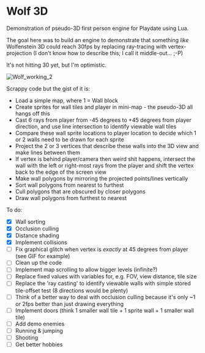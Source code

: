 # Wolf 3D
Demonstration of pseudo-3D first person engine for Playdate using Lua.

The goal here was to build an engine to demonstrate that something _like_ Wolfenstein 3D could reach 30fps by replacing ray-tracing with vertex-projection (I don't know how to describe this; I call it middle-out... ;-P)

It's not hitting 30 yet, but I'm optimistic.

![Wolf_working_2](https://user-images.githubusercontent.com/79881777/184538742-9b8b7a6c-8394-4648-9e85-815616f580a9.gif)

Scrappy code but the gist of it is:
* Load a simple map, where 1 = Wall block
* Create sprites for wall tiles and player in mini-map - the pseudo-3D all hangs off this
* Cast 6 rays from player from -45 degrees to +45 degrees from player direction, and use line intersection to identify viewable wall tiles
* Compare these wall sprite locations to player location to decide which 1 or 2 walls need to be drawn for each sprite
* Project the 2 or 3 vertices that describe these walls into the 3D view and make lines between them
* If vertex is behind player/camera then weird shit happens, intersect the wall with the left or right-most rays from the player and shift the vertex back to the edge of the screen view
* Make wall polygons by mirroring the projected points/lines vertically
* Sort wall polygons from nearest to furthest
* Cull polygons that are obscured by closer polygons 
* Draw wall polygons from furthest to nearest

To do:
- [X] Wall sorting
- [X] Occlusion culling
- [X] Distance shading
- [X] Implement collisions
- [ ] Fix graphical glitch when vertex is _exactly_ at 45 degrees from player (see GIF for example)
- [ ] Clean up the code
- [ ] Implement map scrolling to allow bigger levels (infinite?)
- [ ] Replace fixed values with variables for, e.g. FOV, view distance, tile size
- [ ] Replace the 'ray casting' to identify viewable walls with simple stored tile-offset test (8 directions would be plenty)
- [ ] Think of a better way to deal with occlusion culling because it's only ~1 or 2fps better than just drawing everything
- [ ] Implement doors (think 1 smaller wall tile + 1 sprite wall + 1 smaller wall tile)
- [ ] Add demo enemies
- [ ] Running & jumping
- [ ] Shooting
- [ ] Get better hobbies
